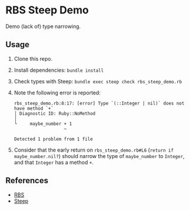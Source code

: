 # RBS Steep Demo

Demo (lack of) type narrowing.

## Usage

1. Clone this repo.

2. Install dependencies: `bundle install`

3. Check types with Steep: `bundle exec steep check rbs_steep_demo.rb`

4. Note the following error is reported:

   ```
   rbs_steep_demo.rb:8:17: [error] Type `(::Integer | nil)` does not have method `+`
   │ Diagnostic ID: Ruby::NoMethod
   │
   └     maybe_number + 1
                      ~

   Detected 1 problem from 1 file
   ```

5. Consider that the early return on `rbs_steep_demo.rb#L6` (`return if maybe_number.nil?`) should narrow the type of `maybe_number` to `Integer`, and that `Integer` has a method `+`.

## References

- [RBS](https://github.com/ruby/rbs)
- [Steep](https://github.com/soutaro/steep)
